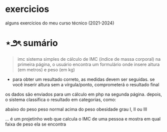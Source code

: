 # exercicios
alguns exercícios do meu curso técnico (2021-2024)

# ⋆౨ৎ sumário
> imc
sistema simples de cálculo de IMC (índice de massa corporal)
na primeira página, o usuário encontra um formulário onde insere altura (em metros) e peso (em kg)

* para obter um resultado correto, as medidas devem ser seguidas. se você inserir altura sem a vírgula/ponto, comprometerá o resultado final

os dados são enviados para um cálculo em php na segunda página. depois, o sistema classifica o resultado em categorias, como:

abaixo do peso
peso normal
acima do peso
obesidade grau I, II ou III

... é um projetinho web que calcula o IMC de uma pessoa e mostra em qual faixa de peso ela se encontra
